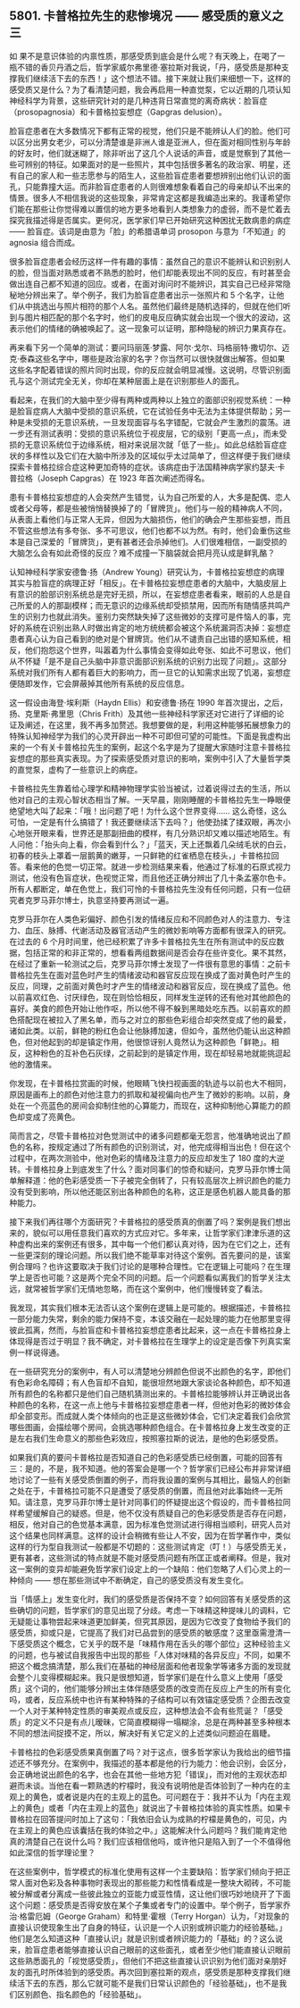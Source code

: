 ## 5801. 卡普格拉先生的悲惨境况 —— 感受质的意义之三

如 果不是意识体验的内禀性质，那感受质到底会是什么呢？有天晚上，在喝了一瓶不错的香贝丹酒之后，哲学家威尔弗里德·塞拉斯对我说，「丹，感受质是那种支撑我们继续活下去的东西！」这个想法不错。接下来就让我们来细想一下，这样的感受质又是什么？为了看清楚问题，我会再启用一种直觉泵，它以近期的几项认知神经科学为背景，这些研究针对的是几种违背日常直觉的离奇病状：脸盲症（prosopagnosia）和卡普格拉妄想症（Gapgras delusion）。

脸盲症患者在大多数情况下都有正常的视觉，他们只是不能辨认人们的脸。他们可以区分出男女老少，可以分清楚谁是非洲人谁是亚洲人，但在面对相同性别与年龄的好友时，他们就迷糊了，除非听出了这几个人说话的声音，或是觉察到了其他一些可辨别的特征。如果面对的是一些照片，其中包括很多著名的政治家、明星，还有自己的家人和一些志愿参与的陌生人，这些脸盲症患者要想辨别出他们认识的面孔，只能靠撞大运。而非脸盲症患者的人则很难想象看着自己的母亲却认不出来的情景。很多人不相信我说的这些现象，非常肯定这都是我编造出来的。我谨希望你们能在那些让你觉得难以置信的地方更多地看到人类想象力的虚弱，而不是忙着去探究我描述得是否属实。更何况，医学家们早已开始研究这种困扰无数病患的病症 —— 脸盲症。该词是由意为「脸」的希腊语单词 prosopon 与意为「不知道」的 agnosia 组合而成。

很多脸盲症患者会经历这样一件有趣的事情：虽然自己的意识不能辨认和识别别人的脸，但当面对熟悉或者不熟悉的脸时，他们却能表现出不同的反应，有时甚至会做出连自己都不知道的回应。或者，在面对询问时不能辨识，其实自己已经非常隐秘地分辨出来了。举个例子，我们为脸盲症患者出示一张照片和 5 个名字，让他们从中挑选出与照片相符的那个人名。虽然他们最终是随机选择的，但就在他们听到与图片相匹配的那个名字时，他们的皮电反应确实就会出现一个很大的波动，这表示他们的情绪的确被唤起了。这一现象可以证明，那种隐秘的辨识力果真存在。

再来看下另一个简单的测试：要问玛丽莲·梦露、阿尔·戈尔、玛格丽特·撒切尔、迈克·泰森这些名字中，哪些是政治家的名字？你当然可以很快就做出解答。但如果这些名字配着错误的照片同时出现，你的反应就会明显减慢。这说明，尽管识别面孔与这个测试完全无关，你却在某种层面上是在识别那些人的面孔。

看起来，在我们的大脑中至少得有两种或两种以上独立的面部识别视觉系统：一种是脸盲症病人大脑中受损的意识系统，它在试验任务中无法为主体提供帮助；另一种是未受损的无意识系统，一旦发现面容与名字错配，它就会产生激烈的震荡。进一步还有测试表明：受损的意识系统位于视皮层，它的级别「更高一点」，而未受损的无意识系统位于边缘系统，相对来说层次就「低了一些」。如此总结脸盲症症状的多样性以及它们在大脑中所涉及的区域似乎太过简单了，但这样便于我们继续探索卡普格拉综合症这种更加奇特的症状。该病症由于法国精神病学家约瑟夫·卡普拉格（Joseph Capgras）在 1923 年首次阐述而得名。

患有卡普格拉妄想症的人会突然产生错觉，认为自己所爱的人，大多是配偶、恋人或者父母等，都是些被悄悄替换掉了的「冒牌货」。他们与一般的精神病人不同，从表面上看他们与正常人无异，但因为大脑损伤，他们的确会产生那些妄想，而且不管这些想法有多夸张、多不可思议，他们也都不以为然。有时，他们会重伤这些本是自己深爱的「冒牌货」，更有甚者还会杀掉他们。人们很难相信，一副受损的大脑怎么会有如此奇怪的反应？难不成撞一下脑袋就会把月亮认成是鲜乳酪？

认知神经科学家安德鲁·扬（Andrew Young）研究认为，卡普格拉妄想症的病理其实与脸盲症的病理正好「相反」。在卡普格拉妄想症患者的大脑中，大脑皮层上有意识的脸部识别系统总是完好无损，所以，在妄想症患者看来，眼前的人总是自己所爱的人的那副模样；而无意识的边缘系统却受损禁用，因而所有随情感共鸣产生的识别力也就此消失。鉴别力突然缺失掉了这些微妙的支撑可是件恼人的事，完好的系统在识别出熟人时做出肯定的地方统统都会被这个系统漏洞否决掉：妄想症患者真心认为自己看到的绝对是个冒牌货。他们从不谴责自己出错的感知系统，相反，他们抱怨这个世界，叫嚣着为什么事情会变得如此夸张、如此不可思议，他们从不怀疑「是不是自己头脑中非意识面部识别系统的识别力出现了问题」。这部分系统对我们所有人都有着巨大的影响力，而一旦它的认知需求出现了饥渴，妄想症便随即发作，它会屏蔽掉其他所有系统的反应信息。

这一假设由海登·埃利斯（Haydn Ellis）和安德鲁·扬在 1990 年首次提出，之后，扬、克里斯·弗里思（Chris Frith）及其他一些神经科学家还对它进行了详细的论证及阐述，在这里，我不再多加赘述。我想要做的是，利用这种能够拓展想象力的特殊认知神经学为我们的心灵开辟出一种不可即但可望的可能性。下面是我虚构出来的一个有关卡普格拉先生的案例，起这个名字是为了提醒大家随时注意卡普格拉妄想症的那些真实表现。为了探索感受质对意识的影响，案例中引入了大量哲学类的直觉泵，虚构了一些意识上的病症。

卡普格拉先生靠着给心理学和精神物理学实验当被试，过着说得过去的生活，所以他对自己的主观心智状态相当了解。一天早晨，刚刚睡醒的卡普格拉先生一睁眼便绝望地大叫了起来：「哦！出问题了吧！为什么这个世界变得…… 这么奇怪，这么可怕，一定是有什么搞错了！我还要继续活下去吗？」他使劲揉了揉双眼，再次小心地张开眼来看，世界还是那副扭曲的模样，有几分熟识却又难以描述地陌生。有人问他：「抬头向上看，你会看到什么？」「蓝天，天上还飘着几朵绒毛状的白云，初春的枝头上罩着一层鹅黄的嫩芽，一只鲜艳的红雀栖息在枝头，」卡普格拉回答。看来他的色觉一切正常。就进一步检测结果来看，他通过了标准的石原式视力测试，他没有色盲症状，色视觉正常，而且他还正确分辨出了几十条孟塞尔色卡。所有人都断定，单在色觉上，我们可怜的卡普格拉先生没有任何问题，只有一位研究者克罗马菲尔博士，执意坚持要再测试一遍。

克罗马菲尔在人类色彩偏好、颜色引发的情绪反应和不同颜色对人的注意力、专注力、血压、脉搏、代谢活动及器官活动产生的微妙影响等方面都有很深入的研究。在过去的 6 个月时间里，他已经积累了许多卡普格拉先生在所有测试中的反应数据，包括正常的和非正常的，想看看两组数据间是否会存在些许变化。果不其然，在经过了重新一轮测试之后，克罗马菲尔博士发现了一件很有意思的事情：之前卡普格拉先生在面对蓝色时产生的情绪波动和器官反应现在换成了面对黄色时产生的反应，同理，之前面对黄色时才产生的情绪波动和器官反应，现在换成了蓝色。他以前喜欢红色、讨厌绿色，现在则恰恰相反，同样发生逆转的还有他对其他颜色的喜好。美食的颜色开始让他作呕，所以他不得不躲到黑暗处吃东西。以前喜欢的颜色搭配现在被拉入了黑名单，而与之对立的那些色彩组合却突然变成了他的最爱，诸如此类。以前，鲜艳的粉红色会让他脉搏加速，但如今，虽然他仍能认出这种颜色，但对他起到的却是镇定作用，他很惊讶别人竟然认为这种颜色「鲜艳」。相反，这种粉色的互补色石灰绿，之前起到的是镇定作用，现在却轻易地就能挑逗起他的激情来。

你发现，在卡普格拉赏画的时候，他眼睛飞快扫视画面的轨迹与以前也大不相同，原因是画布上的颜色对他注意力的抓取和凝视偏向也产生了微妙的影响。以前，身处在一个亮蓝色的房间会抑制住他的心算能力，而现在，这种抑制他心算能力的颜色却变成了亮黄色。

简而言之，尽管卡普格拉对色觉测试中的诸多问题都毫无怨言，他准确地说出了颜色的名称，按规定通过了所有颜色的识别测试，对，他完成得相当出色！但在这个过程中，在两次测验中，他对色彩的情绪及注意力的反应却发生了 180 度的大逆转。卡普格拉身上到底发生了什么？面对同事们的惊奇和疑问，克罗马菲尔博士简单解释道：他的色彩感受质一下子被完全倒转了，只有较高层次上辨识颜色的能力没有受到影响，所以他还能区别出各种颜色的名称，这正是感色机器人能具备的那种能力。

接下来我们再往哪个方面研究？卡普格拉的感受质真的倒置了吗？案例是我们想出来的，貌似可以用任意我们喜欢的方式应对它。多年来，让哲学家们津津乐道的这种虚构出来的案例还有很多，其中每一个他们都认真对待，因为在它们之上，还有一些更深刻的理论问题。所以我们绝不能草率对待这个案例。首先要问的是，该案例合理吗？也许这要取决于我们讨论的是哪种合理性。它在逻辑上可能吗？在生理学上是否也可能？这是两个完全不同的问题。后一个问题看似离我们的哲学关注太远，就常被哲学家们无情地忽略，而在这个案例中，他们慢慢转变了看法。

我发现，其实我们根本无法否认这个案例在逻辑上是可能的。根据描述，卡普格拉一部分能力失常，剩余的能力保持不变，本该交融在一起处理的能力在他那里变得彼此孤离，然而，与脸盲症和卡普格拉妄想症患者比起来，这一点在卡普格拉身上体现得是否过于明显？我不确定，对卡普格拉在生理学上的设定是否像下列真实案例一样说得通。

在一些研究充分的案例中，有人可以清楚地分辨颜色但说不出颜色的名字，即他们有色彩命名障碍；有人色盲却不自知，能很坦然地跟大家谈论各种颜色，却不知道所有颜色的名称都只是他们自己随机猜测出来的。卡普格拉能够辨认并正确说出各种颜色的名称，在这一点上他与卡普格拉妄想症患者一样，但他对色彩的微妙体会却全部变形。而成就人类个体倾向的也正是这些微妙体会，它们决定着我们会欣赏哪些图画，会描绘哪个房间，会挑选哪种颜色组合。在卡普格拉身上发生改变的正是左右我们生命意义的那些色彩效应，按照塞拉斯的说法，是他的色彩感受质。

如果我们真的要问卡普格拉是否知道自己的色彩感受质已经倒置，可能的回答有三：是的，不是，我不知道。他的答案会是哪一个？哲学家们已经公布并非常详细地讨论了一些有关感受质倒置的例子，而将我设置的案例与其相比，最恼人的创新之处在于，卡普格拉可能不只是遭受了感受质的倒置，而且他对此事始终一无所知。请注意，克罗马菲尔博士是针对同事们的怀疑提出这个假设的，而卡普格拉同样希望缓解自己的疑惑。但是，他不仅没有质疑自己的色彩感受质是否存在问题，相反，他对自己的色觉基本满意，因为标准色觉测试进行得相当顺利，研究人员对这个结果也同样满意。这样的设计会稍微有些让人不安，因为在哲学著作中，类似这样的行为型自我测试一般都是不切题的：这些测试肯定（叮！）与感受质无关，更有甚者，这些测试的特点就是不能对感受质问题有所匡正或者阐释。但是，我对这一案例的变异却能避免哲学家们设定上的一个缺陷：他们忽略了人们心灵上的一种倾向 —— 想在那些测试中不断确定，自己的感受质没有发生变化。

当「情感上」发生变化时，我们的感受质是否保持不变？如何回答有关感受质的这些确切的问题，哲学家们的意见出现了分歧。考虑一下味精这种提味儿的调料，它无疑能让事物尝起来味道更加鲜美，但究其原因，是因为它改变了食物给予我们的感受质，抑或只是，它提高了我们对已品尝到的感受质的敏感度？这里亟需澄清一下感受质这个概念，它关乎的既不是「味精作用在舌头的哪个部位」这种经验主义的问题，也与被试自我报告中出现的那些「人体对味精的各异反应」不同，如果不把这个概念搞清楚，那么我们在基础的神经层面和他者现象学等诸多方面的发现就会整个儿变得模糊起来。我只是很想知道，哲学家们是在什么意义上使用「感受质」这个词的，他们能够分辨出主体伴随感受质的改变而在反应上产生的所有变化吗，或者，反应系统中也许有某种特殊的子结构可以有效锚定感受质？企图去改变一个人对于某种特定性质的审美观点或反应，这种想法会不会有些荒诞？「感受质」的定义不只是有点儿暧昧，它简直模糊得一塌糊涂，总是在两种甚至多种根本不同的想法间捉摸不定，所以，解决好有关它定义的上述类似问题迫在眉睫。

卡普格拉的色彩感受质果真倒置了吗？对于这点，很多哲学家认为我给出的细节描述还不够充分。在案例中，我描述的基本都是他的行为能力：他会识别，会区分，会正确地说出颜色的名字，也会在其他一些地方犯「错误」，而对他的主观状态却避而未谈。当他在看一颗熟透的柠檬时，我没有说明他是否体验到了一种内在的主观上的黄色，或者说是内在的主观上的蓝色。可问题在于：我并不认为「内在主观上的黄色」或者「内在主观上的蓝色」就说出了卡普格拉体验的真实性质。如果卡普格拉在回答提问时加上了这句：「我依旧会认为成熟的柠檬是黄色的，可见，内在主观上的黄色应该囊括在我的体验之中。」这能解决什么问题吗？我们能肯定他真的清楚自己在说什么吗？我们应该相信他吗，或许他只是陷入到了一个不值得他如此深信的哲学理论里？

在这些案例中，哲学模式的标准化使用有这样一个主要缺陷：哲学家们倾向于把正常人面对色彩及各种事物时表现出的那些能力和性情看成是一整块大砌砖，不可能被分解或者分离成一些彼此独立的亚能力或亚性情，这让他们很巧妙地绕开了下面这个问题：感受质是否得安放在某个子集或者专门的设置中。举个例子，哲学家乔治·格雷厄姆（George Graham）和特里·霍根（Terry Horgan）认为，「对现象的直接认识使现象生出了自身的特征，认识是一个人识别或辨识能力的经验基础。」他们是怎么知道这种「直接认识」就是识别或者辨识能力的「基础」的？这么说来，脸盲症患者能够直接认识自己眼前的这些面孔，或者至少他们能直接认识眼前这些熟悉面孔的「视觉感受质」，但他们不把这些直接认识识别为他们面对亲朋好友的面孔时所体验到的感受质。再次回到塞拉斯的观点，感受质是那种支撑我们继续活下去的东西，那么它就可能不是我们日常认识颜色的「经验基础」，也不是我们区别颜色、指名颜色的「经验基础」。


